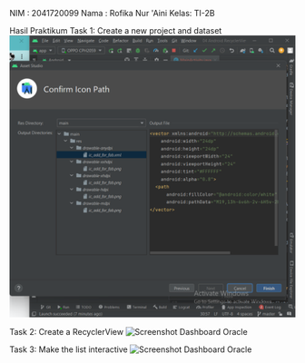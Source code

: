 NIM  : 2041720099
Nama : Rofika Nur 'Aini
Kelas: TI-2B

Hasil Praktikum
Task 1: Create a new project and dataset
![Screenshot Dashboard Oracle](images/task1.png)

Task 2: Create a RecyclerView
![Screenshot Dashboard Oracle](images/task2.png)

Task 3: Make the list interactive
![Screenshot Dashboard Oracle](images/task3.png)
